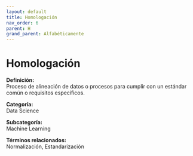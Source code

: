 ```yaml
---
layout: default
title: Homologación
nav_order: 6
parent: H
grand_parent: Alfabéticamente
---
```


# Homologación

**Definición:**  
Proceso de alineación de datos o procesos para cumplir con un estándar común o requisitos específicos.

**Categoría:**  
Data Science  

**Subcategoría:**  
Machine Learning

**Términos relacionados:**  
Normalización, Estandarización
